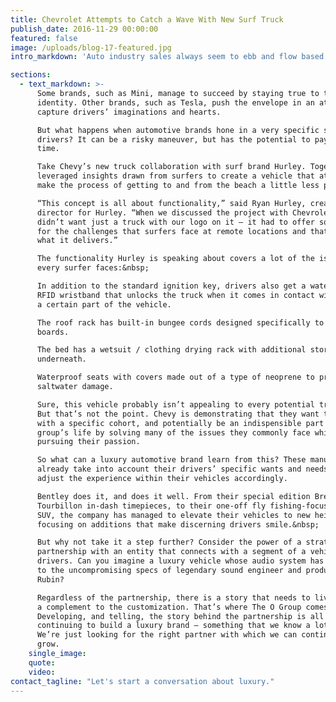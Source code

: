 ```yaml
---
title: Chevrolet Attempts to Catch a Wave With New Surf Truck
publish_date: 2016-11-29 00:00:00
featured: false
image: /uploads/blog-17-featured.jpg
intro_markdown: 'Auto industry sales always seem to ebb and flow based on a number of factors, including: the strength of the economy, rising (or falling) gas prices, consumer confidence, etc. While some brands, especially in the luxury sector, are less prone to these peaks and valleys, consistently delivering vehicles that appeal to consumers and stay at the forefront of trends is a challenge facing every auto brand.​'

sections:
  - text_markdown: >-
      Some brands, such as Mini, manage to succeed by staying true to their
      identity. Other brands, such as Tesla, push the envelope in an attempt to
      capture drivers’ imaginations and hearts.

      But what happens when automotive brands hone in a very specific segment of
      drivers? It can be a risky maneuver, but has the potential to pay off big
      time.

      Take Chevy’s new truck collaboration with surf brand Hurley. Together, they
      leveraged insights drawn from surfers to create a vehicle that attempts to
      make the process of getting to and from the beach a little less painful.

      “This concept is all about functionality,” said Ryan Hurley, creative
      director for Hurley. “When we discussed the project with Chevrolet, we
      didn’t want just a truck with our logo on it – it had to offer solutions
      for the challenges that surfers face at remote locations and that’s exactly
      what it delivers.”

      The functionality Hurley is speaking about covers a lot of the issues that
      every surfer faces:&nbsp;

      In addition to the standard ignition key, drivers also get a waterproof
      RFID wristband that unlocks the truck when it comes in contact with
      a certain part of the vehicle.

      The roof rack has built-in bungee cords designed specifically to lash down
      boards.

      The bed has a wetsuit / clothing drying rack with additional storage
      underneath.

      Waterproof seats with covers made out of a type of neoprene to protect from
      saltwater damage.

      Sure, this vehicle probably isn’t appealing to every potential truck owner.
      But that’s not the point. Chevy is demonstrating that they want to connect
      with a specific cohort, and potentially be an indispensible part of that
      group’s life by solving many of the issues they commonly face while
      pursuing their passion.

      So what can a luxury automotive brand learn from this? These manufacturers
      already take into account their drivers’ specific wants and needs, and
      adjust the experience within their vehicles accordingly.

      Bentley does it, and does it well. From their special edition Breitling
      Tourbillon in-dash timepieces, to their one-off fly fishing-focused Betayga
      SUV, the company has managed to elevate their vehicles to new heights by
      focusing on additions that make discerning drivers smile.&nbsp;

      But why not take it a step further? Consider the power of a strategic
      partnership with an entity that connects with a segment of a vehicle’s
      drivers. Can you imagine a luxury vehicle whose audio system has been tuned
      to the uncompromising specs of legendary sound engineer and producer Rick
      Rubin?

      Regardless of the partnership, there is a story that needs to live as
      a complement to the customization. That’s where The O Group comes in.
      Developing, and telling, the story behind the partnership is all part of
      continuing to build a luxury brand – something that we know a lot about.
      We’re just looking for the right partner with which we can continue to
      grow.​
    single_image:
    quote:
    video:
contact_tagline: "Let's start a conversation about luxury."
---
```




